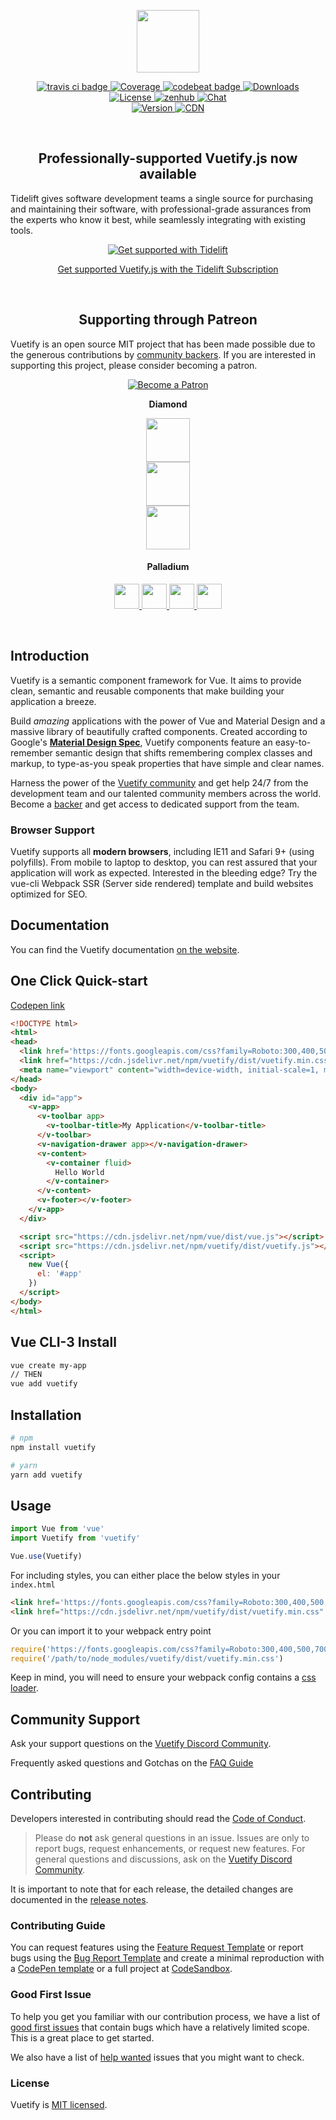 <p align="center">
  <a href="https://vuetifyjs.com" target="_blank">
    <img width="100"src="https://cdn.vuetifyjs.com/images/logos/logo.svg">
  </a>
</p>

<p align="center">
  <a href="https://travis-ci.org/vuetifyjs/vuetify">
    <img src="https://img.shields.io/travis/vuetifyjs/vuetify/dev.svg" alt="travis ci badge">
  </a>
  <a href="https://codecov.io/gh/vuetifyjs/vuetify">
    <img src="https://img.shields.io/codecov/c/github/vuetifyjs/vuetify.svg" alt="Coverage">
  </a>
  <a href="https://codebeat.co/projects/github-com-vuetifyjs-vuetify-dev">
    <img src="https://codebeat.co/badges/b2d1ce87-848b-440e-9d7e-df9883c0cd93" alt="codebeat badge">
  </a>
  <a href="https://www.npmjs.com/package/vuetify">
    <img src="https://img.shields.io/npm/dm/vuetify.svg" alt="Downloads">
  </a>
  <br>
  <a href="https://www.npmjs.com/package/vuetify">
    <img src="https://img.shields.io/npm/l/vuetify.svg" alt="License">
  </a>
  <a href="https://app.zenhub.com/workspace/o/vuetifyjs/vuetify/boards">
    <img src="https://img.shields.io/badge/Managed_with-ZenHub-5e60ba.svg" alt="zenhub">
  </a>
  <a href="https://community.vuetifyjs.com">
    <img src="https://discordapp.com/api/guilds/340160225338195969/widget.png" alt="Chat">
  </a>
  <br>
  <a href="https://www.npmjs.com/package/vuetify">
    <img src="https://img.shields.io/npm/v/vuetify.svg" alt="Version">
  </a>
  <a href="https://cdnjs.com/libraries/vuetify">
    <img src="https://img.shields.io/cdnjs/v/vuetify.svg" alt="CDN">
  </a>
</p>

<br>

<h2 align="center">Professionally-supported Vuetify.js now available</h2>
<p>Tidelift gives software development teams a single source for purchasing and maintaining their software, with professional-grade assurances from the experts who know it best, while seamlessly integrating with existing tools.</p>

<div align="center">
  <a href="https://tidelift.com/subscription/npm/vuetify?utm_source=vuetify&utm_medium=referral&utm_campaign=readme">
    <p align="center">
      <img src="https://pbs.twimg.com/profile_images/953693944528896006/7pSbgJHd_bigger.jpg" alt="Get supported with Tidelift" />
    </p>
    <p align="center">
      Get supported Vuetify.js with the Tidelift Subscription
    </p>
  </a>
</div>

<br>

<h2 align="center">Supporting through Patreon</h2>
<p>Vuetify is an open source MIT project that has been made possible due to the generous contributions by <a href="https://github.com/vuetifyjs/vuetify/blob/dev/BACKERS.md">community backers</a>. If you are interested in supporting this project, please consider becoming a patron.</p>

<p align="center">
  <a href="https://www.patreon.com/vuetify">
    <img src="https://c5.patreon.com/external/logo/become_a_patron_button.png" alt="Become a Patron" />
  </a>
</p>
<p align="center"><b>Diamond</b></p>

<p align="center">
  <a href="https://careers.lmax.com/?utm_source=vuetify&utm_medium=github-link&utm_campaign=lmax-careers">
    <img height="70px" src="https://cdn.vuetifyjs.com/images/backers/lmax-exchange.png">
  </a><br>
  <a href="http://intygrate.com/?ref=vuetify-github">
    <img height="70px" src="https://cdn.vuetifyjs.com/images/backers/intygrate.png">
  </a><br>
  <a href="http://resaleai.com/?ref=vuetify-github">
    <img height="70px" src="https://cdn.vuetifyjs.com/images/backers/resaleai_logo_blue.svg">
  </a>
</p>

<h4 align="center">Palladium</h4>

<p align="center">
  <a href="http://www.eikospartners.com/?ref=vuetify-github">
    <img height="40px" src="https://cdn.vuetifyjs.com/images/backers/eikos-partners.png">
  </a>
  <a href="https://application.rategenius.com/?ref=vuetify-github">
    <img height="40px" src="https://cdn.vuetifyjs.com/images/backers/rate-genius.png">
  </a>
  <a href="http://www.clearbluetechnologies.com/">
    <img height="40px" src="https://cdn.vuetifyjs.com/images/backers/clear-blue.png">
  </a>
  <a href="https://www.digitalmaas.com/?ref=vuetify-github">
    <img height="40px" src="https://cdn.vuetifyjs.com/images/backers/digital-maas.svg">
  </a>
</p>

<br>

## Introduction

Vuetify is a semantic component framework for Vue. It aims to provide clean, semantic and reusable components that make building your application a breeze.

Build *amazing* applications with the power of Vue and Material Design and a massive library of beautifully crafted components. Created according to Google's **<a href="https://material.io/" target="_blank">Material Design Spec</a>**, Vuetify components feature an easy-to-remember semantic design that shifts remembering complex classes and markup, to type-as-you speak properties that have simple and clear names.

Harness the power of the [Vuetify community](https://chat.vuetifyjs.com) and get help 24/7 from the development team and our talented community members across the world. Become a [backer](https://www.patreon.com/vuetify) and get access to dedicated support from the team.

### Browser Support

Vuetify supports all **modern browsers**, including IE11 and Safari 9+ (using polyfills). From mobile to laptop to desktop, you can rest assured that your application will work as expected. Interested in the bleeding edge? Try the vue-cli Webpack SSR (Server side rendered) template and build websites optimized for SEO.

## Documentation

You can find the Vuetify documentation <a href="https://vuetifyjs.com" target="_blank">on the website</a>.

## One Click Quick-start

[Codepen link](https://codepen.io/johnjleider/pen/jYZwVZ)
```html
<!DOCTYPE html>
<html>
<head>
  <link href='https://fonts.googleapis.com/css?family=Roboto:300,400,500,700|Material+Icons' rel="stylesheet">
  <link href="https://cdn.jsdelivr.net/npm/vuetify/dist/vuetify.min.css" rel="stylesheet">
  <meta name="viewport" content="width=device-width, initial-scale=1, maximum-scale=1, user-scalable=no, minimal-ui">
</head>
<body>
  <div id="app">
    <v-app>
      <v-toolbar app>
        <v-toolbar-title>My Application</v-toolbar-title>
      </v-toolbar>
      <v-navigation-drawer app></v-navigation-drawer>
      <v-content>
        <v-container fluid>
          Hello World
        </v-container>
      </v-content>
      <v-footer></v-footer>
    </v-app>
  </div>

  <script src="https://cdn.jsdelivr.net/npm/vue/dist/vue.js"></script>
  <script src="https://cdn.jsdelivr.net/npm/vuetify/dist/vuetify.js"></script>
  <script>
    new Vue({
      el: '#app'
    })
  </script>
</body>
</html>
```

## Vue CLI-3 Install

``` bash
vue create my-app
// THEN
vue add vuetify
```

## Installation

``` bash
# npm
npm install vuetify
```

``` bash
# yarn
yarn add vuetify
```

## Usage

```javascript
import Vue from 'vue'
import Vuetify from 'vuetify'

Vue.use(Vuetify)
```

For including styles, you can either place the below styles in your `index.html`
```html
<link href='https://fonts.googleapis.com/css?family=Roboto:300,400,500,700|Material+Icons' rel="stylesheet">
<link href="https://cdn.jsdelivr.net/npm/vuetify/dist/vuetify.min.css" rel="stylesheet">
```
Or you can import it to your webpack entry point
```javascript
require('https://fonts.googleapis.com/css?family=Roboto:300,400,500,700|Material+Icons')
require('/path/to/node_modules/vuetify/dist/vuetify.min.css')
```
Keep in mind, you will need to ensure your webpack config contains a <a href="https://github.com/webpack-contrib/css-loader" target="_blank">css loader</a>.

## Community Support

Ask your support questions on the [Vuetify Discord Community](https://community.vuetifyjs.com/).

Frequently asked questions and Gotchas on the [FAQ Guide](https://vuetifyjs.com/vuetify/frequently-asked-questions)

## Contributing

Developers interested in contributing should read the [Code of Conduct](./CODE_OF_CONDUCT.md).

> Please do **not** ask general questions in an issue. Issues are only to report bugs, request
  enhancements, or request new features. For general questions and discussions, ask on the [Vuetify Discord Community](https://community.vuetifyjs.com/).

It is important to note that for each release, the detailed changes are documented in the [release notes](https://github.com/vuetifyjs/vuetify/releases).

### Contributing Guide

You can request features using the [Feature Request Template](https://github.com/vuetifyjs/vuetify/issues/new?template=feature_request.md) or report bugs using the [Bug Report Template](https://github.com/vuetifyjs/vuetify/issues/new?template=bug_report.md) and create a minimal reproduction with a [CodePen template](https://template.vuetifyjs.com/) or a full project at [CodeSandbox](https://codesandbox.io/s/vue).

### Good First Issue

To help you get you familiar with our contribution process, we have a list of [good first issues](https://github.com/vuetifyjs/vuetify/labels/good%20first%20issue) that contain bugs which have a relatively limited scope. This is a great place to get started.

We also have a list of [help wanted](https://github.com/vuetifyjs/vuetify/labels/help%20wanted) issues that you might want to check.

### License

Vuetify is [MIT licensed](./LICENSE).
